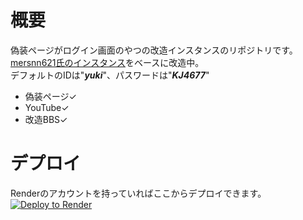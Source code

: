 # 概要  

偽装ページがログイン画面のやつの改造インスタンスのリポジトリです。  
[mersnn621氏のインスタンス](https://github.com/mersnn621/yuki-bbs)をベースに改造中。  
デフォルトのIDは"***yuki***"、パスワードは"***KJ4677***"  
- 偽装ページ✓
- YouTube✓
- 改造BBS✓
# デプロイ  

Renderのアカウントを持っていればここからデプロイできます。  
<a href="https://render.com/deploy?repo=https://github.com/karaageYUKI/10503020-y-001">
<img src="https://render.com/images/deploy-to-render-button.svg" alt="Deploy to Render">
</a>
